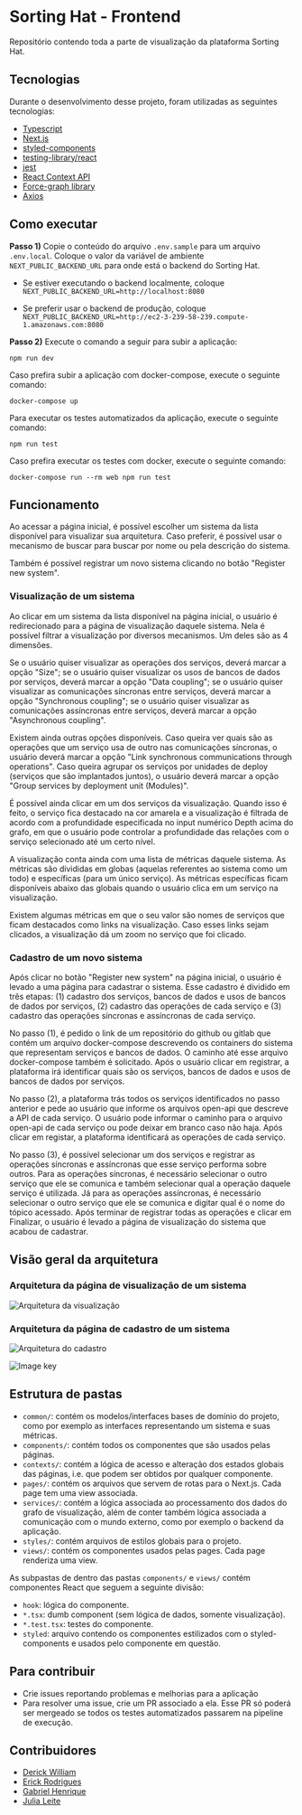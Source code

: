 # Sorting Hat - Frontend

Repositório contendo toda a parte de visualização da plataforma Sorting Hat.

## Tecnologias

Durante o desenvolvimento desse projeto, foram utilizadas as seguintes tecnologias:

- [Typescript](https://www.typescriptlang.org/)
- [Next.js](https://nextjs.org/)
- [styled-components](https://styled-components.com/)
- [testing-library/react](https://testing-library.com/docs/react-testing-library/intro/)
- [jest](https://jestjs.io/pt-BR/)
- [React Context API](https://legacy.reactjs.org/docs/context.html)
- [Force-graph library](https://github.com/vasturiano/force-graph)
- [Axios](https://axios-http.com/ptbr/docs/intro)

## Como executar

**Passo 1)** Copie o conteúdo do arquivo `.env.sample` para um arquivo `.env.local`. Coloque o valor da variável de ambiente `NEXT_PUBLIC_BACKEND_URL` para onde está o backend do Sorting Hat.

- Se estiver executando o backend localmente, coloque `ǸEXT_PUBLIC_BACKEND_URL=http://localhost:8080`

- Se preferir usar o backend de produção, coloque `ǸEXT_PUBLIC_BACKEND_URL=http://ec2-3-239-58-239.compute-1.amazonaws.com:8080`

**Passo 2)** Execute o comando a seguir para subir a aplicação:

```shell
npm run dev
```

Caso prefira subir a aplicação com docker-compose, execute o seguinte comando:

```shell
docker-compose up
```

Para executar os testes automatizados da aplicação, execute o seguinte comando:

```shell
npm run test
```

Caso prefira executar os testes com docker, execute o seguinte comando:

```shell
docker-compose run --rm web npm run test
```

## Funcionamento

Ao acessar a página inicial, é possível escolher um sistema da lista disponível para visualizar sua arquitetura. Caso preferir, é possível usar o mecanismo de buscar para buscar por nome ou pela descrição do sistema.

Também é possível registrar um novo sistema clicando no botão "Register new system".

### Visualização de um sistema

Ao clicar em um sistema da lista disponível na página inicial, o usuário é redirecionado para a página de visualização daquele sistema. Nela é possível filtrar a visualização por diversos mecanismos. Um deles são as 4 dimensões.

Se o usuário quiser visualizar as operações dos serviços, deverá marcar a opção "Size"; se o usuário quiser visualizar os usos de bancos de dados por serviços, deverá marcar a opção "Data coupling"; se o usuário quiser visualizar as comunicações síncronas entre serviços, deverá marcar a opção "Synchronous coupling"; se o usuário quiser visualizar as comunicações assíncronas entre serviços, deverá marcar a opção "Asynchronous coupling".

Existem ainda outras opções disponíveis. Caso queira ver quais são as operações que um serviço usa de outro nas comunicações síncronas, o usuário deverá marcar a opção "Link synchronous communications through operations". Caso queira agrupar os serviços por unidades de deploy (serviços que são implantados juntos), o usuário deverá marcar a opção "Group services by deployment unit (Modules)".

É possível ainda clicar em um dos serviços da visualização. Quando isso é feito, o serviço fica destacado na cor amarela e a visualização é filtrada de acordo com a profundidade especificada no input numérico Depth acima do grafo, em que o usuário pode controlar a profundidade das relações com o serviço selecionado até um certo nível.

A visualização conta ainda com uma lista de métricas daquele sistema. As métricas são divididas em globas (aquelas referentes ao sistema como um todo) e específicas (para um único serviço). As métricas específicas ficam disponíveis abaixo das globais quando o usuário clica em um serviço na visualização.

Existem algumas métricas em que o seu valor são nomes de serviços que ficam destacados como links na visualização. Caso esses links sejam clicados, a visualização dá um zoom no serviço que foi clicado.

### Cadastro de um novo sistema

Após clicar no botão "Register new system" na página inicial, o usuário é levado a uma página para cadastrar o sistema. Esse cadastro é dividido em três etapas: (1) cadastro dos serviços, bancos de dados e usos de bancos de dados por serviços, (2) cadastro das operações de cada serviço e (3) cadastro das operações síncronas e assíncronas de cada serviço.

No passo (1), é pedido o link de um repositório do github ou gitlab que contém um arquivo docker-compose descrevendo os containers do sistema que representam serviços e bancos de dados. O caminho até esse arquivo docker-compose também é solicitado. Após o usuário clicar em registrar, a plataforma irá identificar quais são os serviços, bancos de dados e usos de bancos de dados por serviços.

No passo (2), a plataforma trás todos os serviços identificados no passo anterior e pede ao usuário que informe os arquivos open-api que descreve a API de cada serviço. O usuário pode informar o caminho para o arquivo open-api de cada serviço ou pode deixar em branco caso não haja. Após clicar em registar, a plataforma identificará as operações de cada serviço.

No passo (3), é possível selecionar um dos serviços e registrar as operações síncronas e assíncronas que esse serviço performa sobre outros. Para as operações síncronas, é necessário selecionar o outro serviço que ele se comunica e também selecionar qual a operação daquele serviço é utilizada. Já para as operações assíncronas, é necessário selecionar o outro serviço que ele se comunica e digitar qual é o nome do tópico acessado. Após terminar de registrar todas as operações e clicar em Finalizar, o usuário é levado a página de visualização do sistema que acabou de cadastrar.

## Visão geral da arquitetura

### Arquitetura da página de visualização de um sistema

![Arquitetura da visualização](docs/new-sortinghat.jpg)

### Arquitetura da página de cadastro de um sistema

![Arquitetura do cadastro](docs/new-sortinghat-register.jpg)

![Image key](docs/new-sortinghat-imagekey.jpg)

## Estrutura de pastas

- `common/`: contém os modelos/interfaces bases de domínio do projeto, como por exemplo as interfaces representando um sistema e suas métricas.
- `components/`: contém todos os componentes que são usados pelas páginas.
- `contexts/`: contém a lógica de acesso e alteração dos estados globais das páginas, i.e. que podem ser obtidos por qualquer componente.
- `pages/`: contém os arquivos que servem de rotas para o Next.js. Cada page tem uma view associada.
- `services/`: contém a lógica associada ao processamento dos dados do grafo de visualização, além de conter também lógica associada a comunicação com o mundo externo, como por exemplo o backend da aplicação.
- `styles/`: contém arquivos de estilos globais para o projeto.
- `views/`: contém os componentes usados pelas pages. Cada page renderiza uma view.

As subpastas de dentro das pastas `components/` e `views/` contém componentes React que seguem a seguinte divisão:

- `hook`: lógica do componente.
- `*.tsx`: dumb component (sem lógica de dados, somente visualização).
- `*.test.tsx`: testes do componente.
- `styled`: arquivo contendo os componentes estilizados com o styled-components e usados pelo componente em questão.

## Para contribuir

- Crie issues reportando problemas e melhorias para a aplicação
- Para resolver uma issue, crie um PR associado a ela. Esse PR só poderá ser mergeado se todos os testes automatizados passarem na pipeline de execução.

## Contribuidores

- [Derick William](https://github.com/DerickWMFrias)
- [Erick Rodrigues](https://github.com/erickrodrigs)
- [Gabriel Henrique](https://github.com/gabrielhpr)
- [Julia Leite](https://github.com/LeiteJu)
